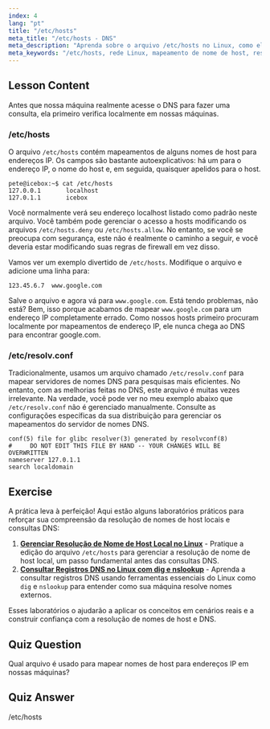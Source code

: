 ```yaml
---
index: 4
lang: "pt"
title: "/etc/hosts"
meta_title: "/etc/hosts - DNS"
meta_description: "Aprenda sobre o arquivo /etc/hosts no Linux, como ele mapeia nomes de host para endereços IP e seu papel na resolução de DNS. Entenda a configuração básica de rede."
meta_keywords: "/etc/hosts, rede Linux, mapeamento de nome de host, resolução de DNS, tutorial Linux, guia para iniciantes"
---
```


## Lesson Content

Antes que nossa máquina realmente acesse o DNS para fazer uma consulta, ela primeiro verifica localmente em nossas máquinas.

### /etc/hosts

O arquivo `/etc/hosts` contém mapeamentos de alguns nomes de host para endereços IP. Os campos são bastante autoexplicativos: há um para o endereço IP, o nome do host e, em seguida, quaisquer apelidos para o host.

```plaintext
pete@icebox:~$ cat /etc/hosts
127.0.0.1       localhost
127.0.1.1       icebox
```

Você normalmente verá seu endereço localhost listado como padrão neste arquivo. Você também pode gerenciar o acesso a hosts modificando os arquivos `/etc/hosts.deny` ou `/etc/hosts.allow`. No entanto, se você se preocupa com segurança, este não é realmente o caminho a seguir, e você deveria estar modificando suas regras de firewall em vez disso.

Vamos ver um exemplo divertido de `/etc/hosts`. Modifique o arquivo e adicione uma linha para:

```plaintext
123.45.6.7  www.google.com
```

Salve o arquivo e agora vá para `www.google.com`. Está tendo problemas, não está? Bem, isso porque acabamos de mapear `www.google.com` para um endereço IP completamente errado. Como nossos hosts primeiro procuram localmente por mapeamentos de endereço IP, ele nunca chega ao DNS para encontrar google.com.

### /etc/resolv.conf

Tradicionalmente, usamos um arquivo chamado `/etc/resolv.conf` para mapear servidores de nomes DNS para pesquisas mais eficientes. No entanto, com as melhorias feitas no DNS, este arquivo é muitas vezes irrelevante. Na verdade, você pode ver no meu exemplo abaixo que `/etc/resolv.conf` não é gerenciado manualmente. Consulte as configurações específicas da sua distribuição para gerenciar os mapeamentos do servidor de nomes DNS.

```plaintext
conf(5) file for glibc resolver(3) generated by resolvconf(8)
#     DO NOT EDIT THIS FILE BY HAND -- YOUR CHANGES WILL BE OVERWRITTEN
nameserver 127.0.1.1
search localdomain
```

## Exercise

A prática leva à perfeição! Aqui estão alguns laboratórios práticos para reforçar sua compreensão da resolução de nomes de host locais e consultas DNS:

1. **[Gerenciar Resolução de Nome de Host Local no Linux](https://labex.io/pt/labs/comptia-manage-local-hostname-resolution-in-linux-592792)** - Pratique a edição do arquivo `/etc/hosts` para gerenciar a resolução de nome de host local, um passo fundamental antes das consultas DNS.
2. **[Consultar Registros DNS no Linux com dig e nslookup](https://labex.io/pt/labs/comptia-query-dns-records-in-linux-with-dig-and-nslookup-592796)** - Aprenda a consultar registros DNS usando ferramentas essenciais do Linux como `dig` e `nslookup` para entender como sua máquina resolve nomes externos.

Esses laboratórios o ajudarão a aplicar os conceitos em cenários reais e a construir confiança com a resolução de nomes de host e DNS.

## Quiz Question

Qual arquivo é usado para mapear nomes de host para endereços IP em nossas máquinas?

## Quiz Answer

/etc/hosts
